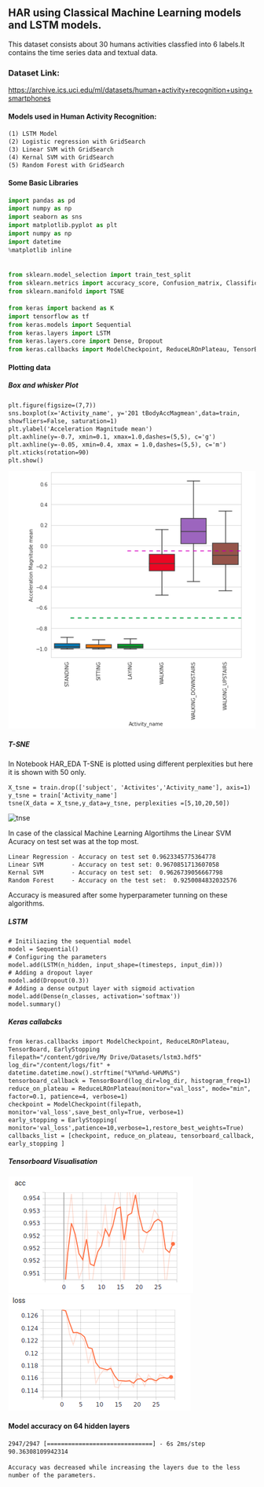 ## HAR using Classical Machine Learning models and LSTM models.
This dataset consists about 30 humans activities classfied into 6 labels.It contains the time series data and textual data.
### Dataset Link:
https://archive.ics.uci.edu/ml/datasets/human+activity+recognition+using+smartphones<br>
#### Models used in Human Activity Recognition:
```
(1) LSTM Model
(2) Logistic regression with GridSearch
(3) Linear SVM with GridSearch
(4) Kernal SVM with GridSearch
(5) Random Forest with GridSearch
```
#### Some Basic Libraries
``` python
import pandas as pd
import numpy as np
import seaborn as sns
import matplotlib.pyplot as plt
import numpy as np
import datetime
%matplotlib inline


from sklearn.model_selection import train_test_split
from sklearn.metrics import accuracy_score, Confusion_matrix, Classification_report
from sklearn.manifold import TSNE

from keras import backend as K
import tensorflow as tf
from keras.models import Sequential
from keras.layers import LSTM
from keras.layers.core import Dense, Dropout
from keras.callbacks import ModelCheckpoint, ReduceLROnPlateau, TensorBoard

```
#### Plotting data
##### Box and whisker Plot
```
plt.figure(figsize=(7,7))
sns.boxplot(x='Activity_name', y='201 tBodyAccMagmean',data=train, showfliers=False, saturation=1)
plt.ylabel('Acceleration Magnitude mean')
plt.axhline(y=-0.7, xmin=0.1, xmax=1.0,dashes=(5,5), c='g')
plt.axhline(y=-0.05, xmin=0.4, xmax = 1.0,dashes=(5,5), c='m')
plt.xticks(rotation=90)
plt.show()
```
![count_plot](boxplot.png)
##### T-SNE
In Notebook HAR_EDA T-SNE is plotted using different perplexities but here it is shown with 50 only.
```
X_tsne = train.drop(['subject', 'Activites','Activity_name'], axis=1)
y_tsne = train['Activity_name']
tsne(X_data = X_tsne,y_data=y_tsne, perplexities =[5,10,20,50])
```
![tnse](tnse.png)

In case of the classical Machine Learning Algortihms the Linear SVM Acuracy on test set was at the top most.
```
Linear Regression - Accuracy on test set 0.9623345775364778
Linear SVM        - Accuracy on test set: 0.9670851713607058
Kernal SVM        - Accuracy on test set:  0.9626739056667798
Random Forest     - Accuracy on the test set:  0.9250084832032576
```
Accuracy is measured after some hyperparameter tunning on these algorithms.

##### LSTM
```The hidden units used are 64, 32.
# Initiliazing the sequential model
model = Sequential()
# Configuring the parameters
model.add(LSTM(n_hidden, input_shape=(timesteps, input_dim)))
# Adding a dropout layer
model.add(Dropout(0.3))
# Adding a dense output layer with sigmoid activation
model.add(Dense(n_classes, activation='softmax'))
model.summary()
```
##### Keras callabcks
```
from keras.callbacks import ModelCheckpoint, ReduceLROnPlateau, TensorBoard, EarlyStopping
filepath="/content/gdrive/My Drive/Datasets/lstm3.hdf5"
log_dir="/content/logs/fit" + datetime.datetime.now().strftime("%Y%m%d-%H%M%S")
tensorboard_callback = TensorBoard(log_dir=log_dir, histogram_freq=1)
reduce_on_plateau = ReduceLROnPlateau(monitor="val_loss", mode="min", factor=0.1, patience=4, verbose=1)
checkpoint = ModelCheckpoint(filepath, monitor='val_loss',save_best_only=True, verbose=1)
early_stopping = EarlyStopping( monitor='val_loss',patience=10,verbose=1,restore_best_weights=True)
callbacks_list = [checkpoint, reduce_on_plateau, tensorboard_callback, early_stopping ]
```
##### Tensorboard Visualisation
![acc](acc.png)![loss](loss.png)

#### Model accuracy on 64 hidden layers
```
2947/2947 [==============================] - 6s 2ms/step
90.36308109942314

Accuracy was decreased while increasing the layers due to the less number of the parameters.
```
